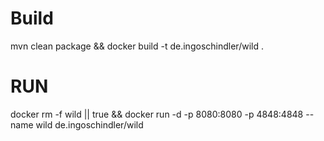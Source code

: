 # Build
mvn clean package && docker build -t de.ingoschindler/wild .

# RUN

docker rm -f wild || true && docker run -d -p 8080:8080 -p 4848:4848 --name wild de.ingoschindler/wild 